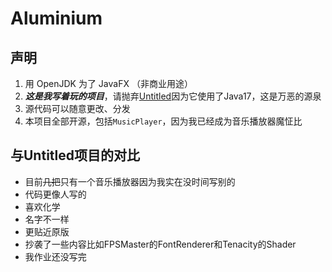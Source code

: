 # Aluminium
## 声明
1. 用 OpenJDK 为了 JavaFX （非商业用途）<br>
2. ***这是我写着玩的项目***，请抛弃[Untitled](https://github.com/ChengF3ng233/Untitled)因为它使用了Java17，这是万恶的源泉<br>
3. 源代码可以随意更改、分发
4. 本项目全部开源，包括`MusicPlayer`，因为我已经成为音乐播放器魔怔比
## 与Untitled项目的对比
- 目前~~几把~~只有一个音乐播放器因为我实在没时间写别的
- 代码更像人写的
- 喜欢化学
- 名字不一样
- 更贴近原版
- 抄袭了一些内容比如FPSMaster的FontRenderer和Tenacity的Shader
- 我作业还没写完